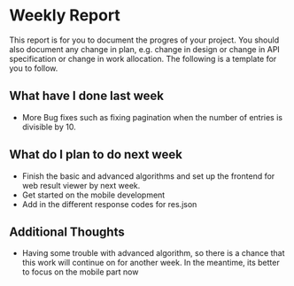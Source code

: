 # Weekly Report

This report is for you to document the progres of your project. You should also document any change in plan, e.g. change in design or change in API specification or change in work allocation. The following is a template for you to follow.

## What have I done last week

-   More Bug fixes such as fixing pagination when the number of entries is divisible by 10.

## What do I plan to do next week

-   Finish the basic and advanced algorithms and set up the frontend for web result viewer by next week.
-   Get started on the mobile development
-   Add in the different response codes for res.json

## Additional Thoughts

-   Having some trouble with advanced algorithm, so there is a chance that this work will continue on for another week. In the meantime, its better to focus on the mobile part now
